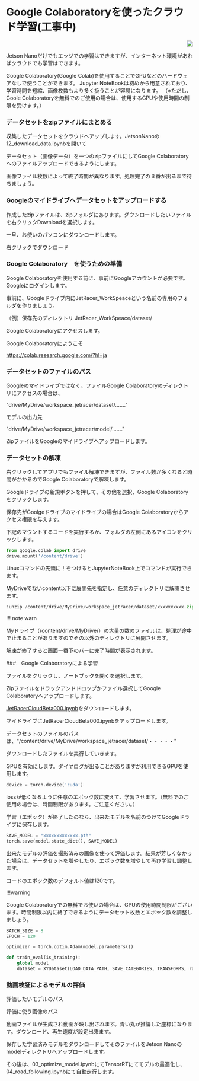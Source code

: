 # Google Colaboratoryを使ったクラウド学習(工事中)


<div style="text-align:right;">
<img src="./../img/signatureboardAI86V2.png">
</div>

Jetson Nanoだけでもエッジでの学習はできますが、インターネット環境があればクラウドでも学習はできます。

Google Colaboratory(Google Colab)を使用することでGPUなどのハードウェアなしで使うことができます。
Jupyter NoteBookは初めから用意されており、学習時間を短縮、画像枚数もより多く扱うことが容易になります。
（※ただし、Goole Colaboratoryを無料でのご使用の場合は、使用するGPUや使用時間の制限を受けます。）

### データセットをzipファイルにまとめる

収集したデータセットをクラウドへアップします。JetsonNanoの12_download_data.ipynbを開いて

データセット（画像データ）を一つのzipファイルにしてGoogle Colaboratoryへのファイルアップロードできるようにします。

画像ファイル枚数によって終了時間が異なります。処理完了の８番が出るまで待ちましょう。

### Googleのマイドライブへデータセットをアップロードする

作成したzipファイルは、zipフォルダにあります。ダウンロードしたいファイルを右クリックDownloadを選択します。

一旦、お使いのパソコンにダウンロードします。

右クリックでダウンロード

### Google Colaboratory　を使うための準備

Google Colaboratoryを使用する前に、事前にGoogleアカウントが必要です。Googleにログインします。

事前に、Googleドライブ内にJetRacer_WorkSpeaceという名前の専用のフォルダを作りましょう。

（例）保存先のディレクトリ
JetRacer_WorkSpeace/dataset/


Google Colaboratoryにアクセスします。

Google Colaboratoryにようこそ

https://colab.research.google.com/?hl=ja


### データセットのファイルのパス

Googleのマイドライブではなく、ファイルGoogle Colaboratoryのディレクトリにアクセスの場合は、

"drive/MyDrive/workspace_jetracer/dataset/......."

モデルの出力先

"drive/MyDrive/workspace_jetracer/model/......."

ZipファイルをGoogleのマイドライブへアップロードします。

### データセットの解凍

右クリックしてアプリでもファイル解凍できますが、ファイル数が多くなると時間がかかるのでGoogle Colaboratoryで解凍します。

Googleドライブの新規ボタンを押して、その他を選択、Google Colaboratoryをクリックします。

保存先がGoolgeドライブのマイドライブの場合はGoogle Colaboratoryからアクセス権限を与えます。

下記のマウントするコードを実行するか、フォルダの左側にあるアイコンをクリックします。

```Python
from google.colab import drive
drive.mount('/content/drive')
```
Linuxコマンドの先頭に！をつけるとJupyterNoteBook上でコマンドが実行できます。

MyDriveでないcontent以下に展開先を指定し、任意のディレクトリに解凍させます。

```Python
!unzip /content/drive/MyDrive/workspace_jetracer/dataset/xxxxxxxxxx.zip -d /content/
```

!!! note warn

Myドライブ（/content/drive/MyDrive/）の大量の数のファイルは、処理が途中で止まることがありますのでその以外のディレクトリに展開させます。

解凍が終了すると画面一番下のバーに完了時間が表示されます。

###　Google Colaboratoryによる学習

ファイルをクリックし、ノートブックを開くを選択します。

Zipファイルをドラックアンドドロップかファイル選択してGoogle Colaboratoryへアップロードします。

[JetRacerCloudBeta000.ipynb](./python/JetRacerCloudBeta000.ipynb)をダウンロードします。

マイドライブにJetRacerCloudBeta000.ipynbをアップロードします。

データセットのファイルのパスは、"/content/drive/MyDrive/workspace_jetracer/dataset/・・・・・"

ダウンロードしたファイルを実行していきます。

GPUを有効にします。ダイヤログが出ることがありますが利用できるGPUを使用します。

```Python
device = torch.device('cuda')
```

lossが低くなるように任意のエポック数に変えて、学習させます。（無料でのご使用の場合は、時間制限があります。ご注意ください。）

学習（エポック）が終了したのなら、出来たモデルを名前のつけてGoogleドライブに保存します。

```python
SAVE_MODEL = "xxxxxxxxxxxxx.pth"
torch.save(model.state_dict(), SAVE_MODEL)
```

出来たモデルの評価を撮影済みの画像を使って評価します。結果が芳しくなかった場合は、データセットを増やしたり、エポック数を増やして再び学習し調整します。

コードのエポック数のデフォルト値は120です。

!!!warning

Google Colaboratoryでの無料でお使いの場合は、GPUの使用時間制限がございます。時間制限以内に終了できるようにデータセット枚数とエポック数を調整しましょう。

```python
BATCH_SIZE = 8
EPOCH = 120

optimizer = torch.optim.Adam(model.parameters())

def train_eval(is_training):
    global model
    dataset = XYDataset(LOAD_DATA_PATH, SAVE_CATEGORIES, TRANSFORMS, random_hflip=True)
```

### 動画検証によるモデルの評価

評価したいモデルのパス

評価に使う画像のパス

動画ファイルが生成され動画が映し出されます。青い丸が推論した座標になります。ダウンロード、再生速度が設定出来ます。

保存した学習済みモデルをダウンロードしてそのファイルをJetson Nanoのmodelディレクトリへアップロードします。

その後は、03_optimize_model.ipynbにてTensorRTにてモデルの最適化し、04_road_following.ipynbにて自動走行します。
